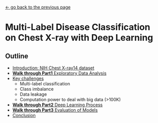 [<- go back to the previous page](../README.md)

# Multi-Label Disease Classification on Chest X-ray with Deep Learning

## Outline
- [Introduction: NIH Chest X-ray14 dataset](intro.md)
- [**Walk through Part1** Exploratory Data Analysis](chestxray-part1.md) 
- [Key challenges](keychallenges.md)
  * Multi-label classification
  * Class imbalance
  * Data leakage
  * Computation power to deal with big data (>100K)
- [**Walk through Part2** Deep Learning Process](chestxray-part2.md)
- [**Walk through Part3** Evaluation of Models](chestxray-part3.md)
- [Conclusion](conclusion.md)
